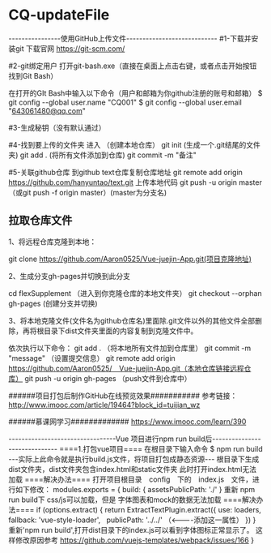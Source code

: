 # CQ-updateFile

----------------使用GitHub上传文件----------------------------
#1-下载并安装git 
下载官网 https://git-scm.com/

#2-git绑定用户
打开git-bash.exe（直接在桌面上点击右键，或者点击开始按钮找到Git Bash）

在打开的GIt Bash中输入以下命令（用户和邮箱为你github注册的账号和邮箱）
  $ git config --global user.name "CQ001"
  $ git config --global user.email "643061480@qq.com"

#3-生成秘钥（没有默认通过）

#4-找到要上传的文件夹 进入 （创建本地仓库）
  git init (生成一个.git结尾的文件夹)
  git add . (将所有文件添加到仓库)
  git commit -m "备注"
 
#5-关联github仓库
 到github text仓库复制仓库地址
 git remote add origin https://github.com/hanyuntao/text.git
 上传本地代码
 git push -u origin master （或git push -f origin master）(master为分支名)
 
 
## 拉取仓库文件
1、将远程仓库克隆到本地：

git clone https://github.com/Aaron0525/Vue-juejin-App.git(项目克隆地址)

2、生成分支gh-pages并切换到此分支

cd flexSupplement （进入到你克隆仓库的本地文件夹）
git checkout --orphan gh-pages (创建分支并切换)

3、将本地克隆文件(文件名为github仓库名)里面除.git文件以外的其他文件全部删除，再将根目录下dist文件夹里面的内容复制到克隆文件中。

依次执行以下命令：
git add . （将本地所有文件加到仓库里）
git commit -m "message" （设置提交信息）
git remote add origin https://github.com/Aaron0525/　Vue-juejin-App.git（本地仓库链接远程仓库）
git push -u origin gh-pages （push文件到仓库中）

######项目打包后制作GitHub在线预览效果###########
参考链接： http://www.imooc.com/article/19464?block_id=tuijian_wz


######慕课网学习#############
https://www.imooc.com/learn/390



---------------------------------Vue 项目进行npm run build后------------------------------
====1.打包vue项目====
在根目录下输入命令 $ npm run build  ---实际上此命令就是执行build.js文件，将项目打包成静态资源---
根目录下生成dist文件夹，dist文件夹包含index.html和static文件夹
此时打开index.html无法加载
====解决办法====
打开项目根目录　config　下的　index.js　文件，进行如下修改：
modules.exports = {
  build: {
    assetsPublicPath: './'
  }
重新 npm run build下 css/js可以加载，但是 字体图表和mock的数据无法加载
====解决办法====
if (options.extract) {
  return ExtractTextPlugin.extract({
    use: loaders,
    fallback: 'vue-style-loader',
    publicPath: '../../' （<----添加这一属性）
  })
}
重新'npm run build',打开dist目录下的index.js可以看到字体图标正常显示了。
这样修改原因参考 https://github.com/vuejs-templates/webpack/issues/166
}
